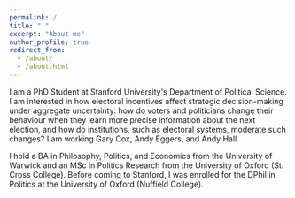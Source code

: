 ```yaml
---
permalink: /
title: " "
excerpt: "About me"
author_profile: true
redirect_from: 
  - /about/
  - /about.html
---
```


I am a PhD Student at Stanford University's Department of Political Science. I am interested in how electoral incentives affect strategic decision-making under aggregate uncertainty: how do voters and politicians change their behaviour when they learn more precise information about the next election, and how do institutions, such as electoral systems, moderate such changes? I am working Gary Cox, Andy Eggers, and Andy Hall.

I hold a BA in Philosophy, Politics, and Economics from the University of Warwick and an MSc in Politics Research from the University of Oxford (St. Cross College). Before coming to Stanford, I was enrolled for the DPhil in Politics at the University of Oxford (Nuffield College).
